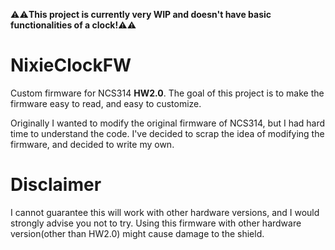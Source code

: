:warning::warning:**This project is currently very WIP and doesn't have basic functionalities of a clock!**:warning::warning:

# NixieClockFW

Custom firmware for NCS314 **HW2.0**. The goal of this project is to make the firmware easy to read, and easy to customize.

Originally I wanted to modify the original firmware of NCS314, but I had hard time to understand the code. I've decided to scrap the idea of modifying the firmware, and decided to write my own.

# Disclaimer

I cannot guarantee this will work with other hardware versions, and I would strongly advise you not to try. Using this firmware with other hardware version(other than HW2.0) might cause damage to the shield.
